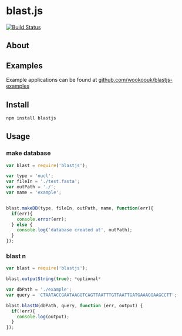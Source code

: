# blast.js
[![Build Status](https://travis-ci.org/wookoouk/blastjs.svg?branch=master)](https://travis-ci.org/wookoouk/blastjs)

## About

## Examples

Example applications can be found at [github.com/wookoouk/blastjs-examples](https://github.com/wookoouk/blastjs-examples)

## Install

```bash
npm install blastjs
```

## Usage
### make database

```javascript
var blast = require('blastjs');

var type = 'nucl';
var fileIn = './test.fasta';
var outPath = './';
var name = 'example';


blast.makeDB(type, fileIn, outPath, name, function(err){
  if(err){
    console.error(err);   
  } else {
    console.log('database created at', outPath);
  }
});
```

### blast n
```javascript
var blast = require('blastjs');

blast.outputString(true); *optional*

var dbPath = './example';
var query = 'CTAATACCGAATAAGGTCAGTTAATTTGTTAATTGATGAAAGGAAGCCTT';

blast.blastN(dbPath, query, function (err, output) {
  if(!err){
    console.log(output);
  }
});

```